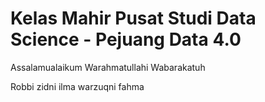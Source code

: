 # Kelas Mahir Pusat Studi Data Science - Pejuang Data 4.0
Assalamualaikum Warahmatullahi Wabarakatuh

Robbi zidni ilma warzuqni fahma
